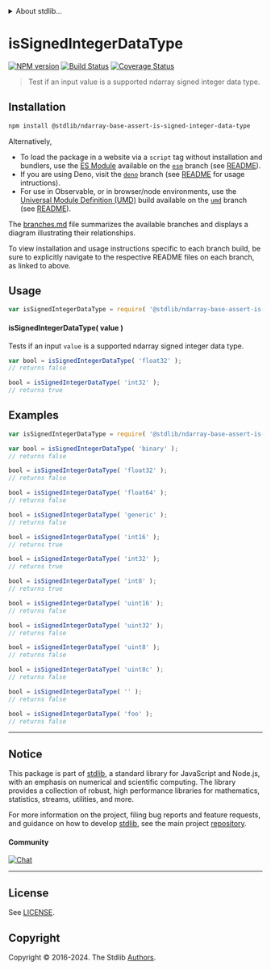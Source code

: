 <!--

@license Apache-2.0

Copyright (c) 2023 The Stdlib Authors.

Licensed under the Apache License, Version 2.0 (the "License");
you may not use this file except in compliance with the License.
You may obtain a copy of the License at

   http://www.apache.org/licenses/LICENSE-2.0

Unless required by applicable law or agreed to in writing, software
distributed under the License is distributed on an "AS IS" BASIS,
WITHOUT WARRANTIES OR CONDITIONS OF ANY KIND, either express or implied.
See the License for the specific language governing permissions and
limitations under the License.

-->


<details>
  <summary>
    About stdlib...
  </summary>
  <p>We believe in a future in which the web is a preferred environment for numerical computation. To help realize this future, we've built stdlib. stdlib is a standard library, with an emphasis on numerical and scientific computation, written in JavaScript (and C) for execution in browsers and in Node.js.</p>
  <p>The library is fully decomposable, being architected in such a way that you can swap out and mix and match APIs and functionality to cater to your exact preferences and use cases.</p>
  <p>When you use stdlib, you can be absolutely certain that you are using the most thorough, rigorous, well-written, studied, documented, tested, measured, and high-quality code out there.</p>
  <p>To join us in bringing numerical computing to the web, get started by checking us out on <a href="https://github.com/stdlib-js/stdlib">GitHub</a>, and please consider <a href="https://opencollective.com/stdlib">financially supporting stdlib</a>. We greatly appreciate your continued support!</p>
</details>

# isSignedIntegerDataType

[![NPM version][npm-image]][npm-url] [![Build Status][test-image]][test-url] [![Coverage Status][coverage-image]][coverage-url] <!-- [![dependencies][dependencies-image]][dependencies-url] -->

> Test if an input value is a supported ndarray signed integer data type.

<!-- Section to include introductory text. Make sure to keep an empty line after the intro `section` element and another before the `/section` close. -->

<section class="intro">

</section>

<!-- /.intro -->

<!-- Package usage documentation. -->

<section class="installation">

## Installation

```bash
npm install @stdlib/ndarray-base-assert-is-signed-integer-data-type
```

Alternatively,

-   To load the package in a website via a `script` tag without installation and bundlers, use the [ES Module][es-module] available on the [`esm`][esm-url] branch (see [README][esm-readme]).
-   If you are using Deno, visit the [`deno`][deno-url] branch (see [README][deno-readme] for usage intructions).
-   For use in Observable, or in browser/node environments, use the [Universal Module Definition (UMD)][umd] build available on the [`umd`][umd-url] branch (see [README][umd-readme]).

The [branches.md][branches-url] file summarizes the available branches and displays a diagram illustrating their relationships.

To view installation and usage instructions specific to each branch build, be sure to explicitly navigate to the respective README files on each branch, as linked to above.

</section>

<section class="usage">

## Usage

```javascript
var isSignedIntegerDataType = require( '@stdlib/ndarray-base-assert-is-signed-integer-data-type' );
```

#### isSignedIntegerDataType( value )

Tests if an input `value` is a supported ndarray signed integer data type.

```javascript
var bool = isSignedIntegerDataType( 'float32' );
// returns false

bool = isSignedIntegerDataType( 'int32' );
// returns true
```

</section>

<!-- /.usage -->

<!-- Package usage notes. Make sure to keep an empty line after the `section` element and another before the `/section` close. -->

<section class="notes">

</section>

<!-- /.notes -->

<!-- Package usage examples. -->

<section class="examples">

## Examples

<!-- eslint no-undef: "error" -->

```javascript
var isSignedIntegerDataType = require( '@stdlib/ndarray-base-assert-is-signed-integer-data-type' );

var bool = isSignedIntegerDataType( 'binary' );
// returns false

bool = isSignedIntegerDataType( 'float32' );
// returns false

bool = isSignedIntegerDataType( 'float64' );
// returns false

bool = isSignedIntegerDataType( 'generic' );
// returns false

bool = isSignedIntegerDataType( 'int16' );
// returns true

bool = isSignedIntegerDataType( 'int32' );
// returns true

bool = isSignedIntegerDataType( 'int8' );
// returns true

bool = isSignedIntegerDataType( 'uint16' );
// returns false

bool = isSignedIntegerDataType( 'uint32' );
// returns false

bool = isSignedIntegerDataType( 'uint8' );
// returns false

bool = isSignedIntegerDataType( 'uint8c' );
// returns false

bool = isSignedIntegerDataType( '' );
// returns false

bool = isSignedIntegerDataType( 'foo' );
// returns false
```

</section>

<!-- /.examples -->

<!-- Section to include cited references. If references are included, add a horizontal rule *before* the section. Make sure to keep an empty line after the `section` element and another before the `/section` close. -->

<section class="references">

</section>

<!-- /.references -->

<!-- Section for related `stdlib` packages. Do not manually edit this section, as it is automatically populated. -->

<section class="related">

</section>

<!-- /.related -->

<!-- Section for all links. Make sure to keep an empty line after the `section` element and another before the `/section` close. -->


<section class="main-repo" >

* * *

## Notice

This package is part of [stdlib][stdlib], a standard library for JavaScript and Node.js, with an emphasis on numerical and scientific computing. The library provides a collection of robust, high performance libraries for mathematics, statistics, streams, utilities, and more.

For more information on the project, filing bug reports and feature requests, and guidance on how to develop [stdlib][stdlib], see the main project [repository][stdlib].

#### Community

[![Chat][chat-image]][chat-url]

---

## License

See [LICENSE][stdlib-license].


## Copyright

Copyright &copy; 2016-2024. The Stdlib [Authors][stdlib-authors].

</section>

<!-- /.stdlib -->

<!-- Section for all links. Make sure to keep an empty line after the `section` element and another before the `/section` close. -->

<section class="links">

[npm-image]: http://img.shields.io/npm/v/@stdlib/ndarray-base-assert-is-signed-integer-data-type.svg
[npm-url]: https://npmjs.org/package/@stdlib/ndarray-base-assert-is-signed-integer-data-type

[test-image]: https://github.com/stdlib-js/ndarray-base-assert-is-signed-integer-data-type/actions/workflows/test.yml/badge.svg?branch=v0.2.1
[test-url]: https://github.com/stdlib-js/ndarray-base-assert-is-signed-integer-data-type/actions/workflows/test.yml?query=branch:v0.2.1

[coverage-image]: https://img.shields.io/codecov/c/github/stdlib-js/ndarray-base-assert-is-signed-integer-data-type/main.svg
[coverage-url]: https://codecov.io/github/stdlib-js/ndarray-base-assert-is-signed-integer-data-type?branch=main

<!--

[dependencies-image]: https://img.shields.io/david/stdlib-js/ndarray-base-assert-is-signed-integer-data-type.svg
[dependencies-url]: https://david-dm.org/stdlib-js/ndarray-base-assert-is-signed-integer-data-type/main

-->

[chat-image]: https://img.shields.io/gitter/room/stdlib-js/stdlib.svg
[chat-url]: https://app.gitter.im/#/room/#stdlib-js_stdlib:gitter.im

[stdlib]: https://github.com/stdlib-js/stdlib

[stdlib-authors]: https://github.com/stdlib-js/stdlib/graphs/contributors

[umd]: https://github.com/umdjs/umd
[es-module]: https://developer.mozilla.org/en-US/docs/Web/JavaScript/Guide/Modules

[deno-url]: https://github.com/stdlib-js/ndarray-base-assert-is-signed-integer-data-type/tree/deno
[deno-readme]: https://github.com/stdlib-js/ndarray-base-assert-is-signed-integer-data-type/blob/deno/README.md
[umd-url]: https://github.com/stdlib-js/ndarray-base-assert-is-signed-integer-data-type/tree/umd
[umd-readme]: https://github.com/stdlib-js/ndarray-base-assert-is-signed-integer-data-type/blob/umd/README.md
[esm-url]: https://github.com/stdlib-js/ndarray-base-assert-is-signed-integer-data-type/tree/esm
[esm-readme]: https://github.com/stdlib-js/ndarray-base-assert-is-signed-integer-data-type/blob/esm/README.md
[branches-url]: https://github.com/stdlib-js/ndarray-base-assert-is-signed-integer-data-type/blob/main/branches.md

[stdlib-license]: https://raw.githubusercontent.com/stdlib-js/ndarray-base-assert-is-signed-integer-data-type/main/LICENSE

</section>

<!-- /.links -->
